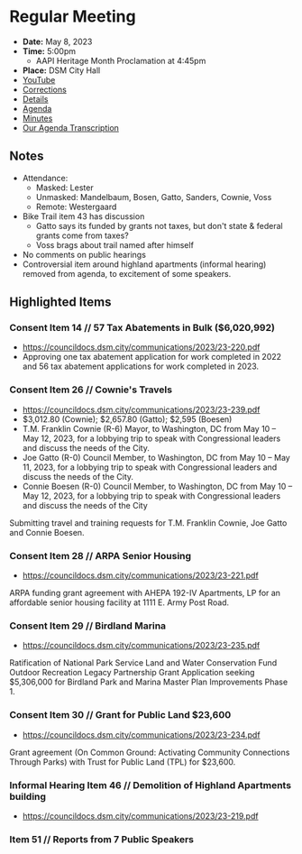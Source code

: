 # Regular Meeting

- **Date:** May 8, 2023
- **Time:** 5:00pm
    -  AAPI Heritage Month Proclamation at 4:45pm
- **Place:** DSM City Hall
- [YouTube](https://youtube.com/live/lSbkZLagd5E)
- [Corrections](https://councildocs.dsm.city/corrections/20230508%20CAP.pdf)
- [Details](https://www.dsm.city/citycouncil_detail_T60_R2412.php)
- [Agenda](https://councildocs.dsm.city/agendas/ag20230508.pdf)
- [Minutes](https://councildocs.dsm.city/minutes/as20230508.pdf)
- [Our Agenda Transcription](#/view/agenda~2023~transcription~05-08_RM)

## Notes

- Attendance:
    - Masked: Lester
    - Unmasked: Mandelbaum, Bosen, Gatto, Sanders, Cownie, Voss
    - Remote: Westergaard
- Bike Trail item 43 has discussion
    - Gatto says its funded by grants not taxes, but don't state & federal grants come from taxes?
    - Voss brags about trail named after himself
- No comments on public hearings
- Controversial item around highland apartments (informal hearing) removed from agenda, to excitement of some speakers.

## Highlighted Items

### Consent Item 14 // 57 Tax Abatements in Bulk ($6,020,992)

- https://councildocs.dsm.city/communications/2023/23-220.pdf
- Approving one tax abatement application for work completed in 2022 and 56 tax abatement applications for work completed in 2023. 

### Consent Item 26 // Cownie's Travels

- https://councildocs.dsm.city/communications/2023/23-239.pdf
- $3,012.80 (Cownie); $2,657.80 (Gatto); $2,595 (Boesen)
- T.M. Franklin Cownie (R-6) Mayor, to Washington, DC from May 10 – May 12, 2023, for a
  lobbying trip to speak with Congressional leaders and discuss the needs of the City.
- Joe Gatto (R-0) Council Member, to Washington, DC from May 10 – May 11, 2023, for a lobbying
  trip to speak with Congressional leaders and discuss the needs of the City.
- Connie Boesen (R-0) Council Member, to Washington, DC from May 10 – May 12, 2023, for a
  lobbying trip to speak with Congressional leaders and discuss the needs of the City

Submitting travel and training requests for T.M. Franklin Cownie, Joe Gatto and Connie Boesen. 

### Consent Item 28 // ARPA Senior Housing

- https://councildocs.dsm.city/communications/2023/23-221.pdf

ARPA funding grant agreement with AHEPA 192-IV Apartments, LP for an affordable senior housing facility at 1111 E. Army Post Road. 

### Consent Item 29 // Birdland Marina

- https://councildocs.dsm.city/communications/2023/23-235.pdf

Ratification of National Park Service Land and Water Conservation Fund Outdoor Recreation Legacy Partnership Grant Application seeking $5,306,000 for Birdland Park and Marina Master Plan Improvements Phase 1. 

### Consent Item 30 // Grant for Public Land $23,600

- https://councildocs.dsm.city/communications/2023/23-234.pdf

Grant agreement (On Common Ground: Activating Community Connections Through Parks) with Trust for Public Land (TPL) for $23,600. 

### Informal Hearing Item 46 // Demolition of Highland Apartments building

- https://councildocs.dsm.city/communications/2023/23-219.pdf

### Item 51 // Reports from 7 Public Speakers

